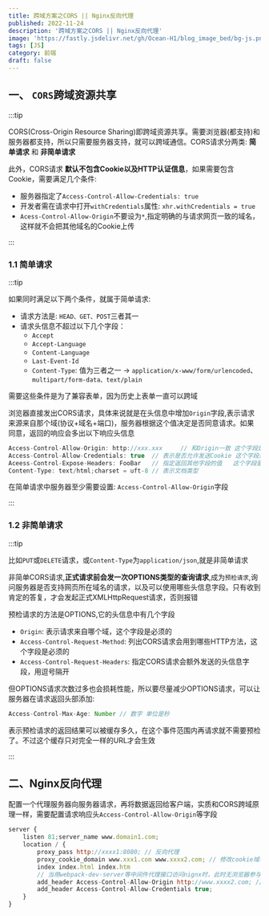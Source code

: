 ```yaml
---
title: 跨域方案之CORS || Nginx反向代理
published: 2022-11-24
description: '跨域方案之CORS || Nginx反向代理'
image: 'https://fastly.jsdelivr.net/gh/Ocean-H1/blog_image_bed/bg-js.png'
tags: [JS]
category: 前端
draft: false 
---
```


## 一、 `CORS`跨域资源共享

:::tip

CORS(Cross-Origin Resource Sharing)即跨域资源共享。需要浏览器(都支持)和服务器都支持，所以只需要服务器支持，就可以跨域通信。CORS请求分两类: **简单请求** 和 **非简单请求**

此外，CORS请求 **默认不包含Cookie以及HTTP认证信息**，如果需要包含Cookie，需要满足几个条件: 

- 服务器指定了`Access-Control-Allow-Credentials: true`
- 开发者需在请求中打开`withCredentials`属性: `xhr.withCredentials = true`
- `Acess-Control-Allow-Origin`不要设为`*`,指定明确的与请求网页一致的域名，这样就不会把其他域名的Cookie上传

:::

### 1.1 简单请求

:::tip

如果同时满足以下两个条件，就属于简单请求:

- 请求方法是: `HEAD、GET、POST`三者其一
- 请求头信息不超过以下几个字段：
  - `Accept`
  - `Accept-Language`
  - `Content-Language`
  - `Last-Event-Id`
  - `Content-Type`: 值为三者之一 ->  `application/x-www/form/urlencoded`、`multipart/form-data、text/plain`

需要这些条件是为了兼容表单，因为历史上表单一直可以跨域

浏览器直接发出CORS请求，具体来说就是在头信息中增加`Origin`字段,表示请求来源来自那个域(协议+域名+端口)，服务器根据这个值决定是否同意请求。如果同意，返回的响应会多出以下响应头信息

```javascript
Access-Control-Allow-Origin: http://xxx.xxx		// 和Origin一致 这个字段是必须的
Access-Control-Allow-Credentials: true	// 表示是否允许发送Cookie 这个字段是可选的
Aceess-Control-Expose-Headers: FooBar	// 指定返回其他字段的值	这个字段是可选的
Content-Type: text/html;charset = uft-8	// 表示文档类型
```

在简单请求中服务器至少需要设置: `Access-Control-Allow-Origin`字段

:::

### 1.2 非简单请求

:::tip

比如`PUT`或`DELETE`请求，或`Content-Type`为`application/json`,就是非简单请求

非简单CORS请求,**正式请求前会发一次OPTIONS类型的查询请求**,成为`预检请求`,询问服务器是否支持网页所在域名的请求，以及可以使用哪些头信息字段。只有收到肯定的答复，才会发起正式XMLHttpRequest请求，否则报错

预检请求的方法是OPTIONS,它的头信息中有几个字段

- `Origin`: 表示请求来自哪个域，这个字段是必须的
- `Access-Control-Request-Method`: 列出CORS请求会用到哪些HTTP方法，这个字段是必须的
- `Access-Control-Request-Headers`: 指定CORS请求会额外发送的头信息字段，用逗号隔开

但OPTIONS请求次数过多也会损耗性能，所以要尽量减少OPTIONS请求，可以让服务器在请求返回头部添加: 

```javascript
Access-Control-Max-Age: Number // 数字 单位是秒
```

表示预检请求的返回结果可以被缓存多久，在这个事件范围内再请求就不需要预检了。不过这个缓存只对完全一样的URL才会生效

:::

## 二、Nginx反向代理

配置一个代理服务器向服务器请求，再将数据返回给客户端，实质和CORS跨域原理一样，需要配置请求响应头`Access-Control-Allow-Origin`等字段

```javascript
server {
    listen 81;server_name www.domain1.com;
    location / {
        proxy_pass http://xxxx1:8080; // 反向代理
        proxy_cookie_domain www.xxx1.com www.xxxx2.com; // 修改cookie域名
        index index.html index.htm
        // 当用webpack-dev-server等中间件代理接口访问nignx时，此时无浏览器参与，故没有同源限制，下面的跨域配置可不启用 
        add_header Access-Control-Allow-Origin http://www.xxxx2.com; // 当前端只跨域不带cookie时，可为* 
        add_header Access-Control-Allow-Credentials true; 
    }
}
```

